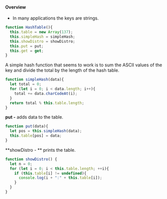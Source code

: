 #### Overview

- In many applications the keys are strings. 

````js
function HashTable(){
  this.table = new Array(137);
  this.simpleHash = simpleHash;
  this.showDistro = showDistro;
  this.put = put;
  this.get = get;
}
````

A simple hash function that seems to work is to sum the ASCII values of the key and divide the total by the length of the hash table.

```js
function simpleHash(data){
  let total = 0;
  for (let i = 0; i < data.length; i++){
    total += data.charCodeAt(i);
  }
  return total % this.table.length;
}
```

**put -** adds data to the table.

```js
function put(data){
  let pos = this.simpleHash(data);
  this.table[pos] = data;
}
```

**showDistro - ** prints the table.

```js
function showDistro() {
  let n = 0;
  for (let i = 0; i < this.table.length; ++i){
    if (this.table[i] != undefined){
      console.log(i + ":" + this.table[i]);
    }
  }
}
```

